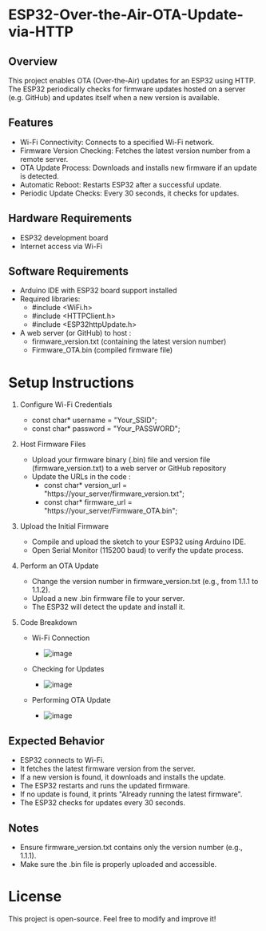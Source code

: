 # ESP32-Over-the-Air-OTA-Update-via-HTTP


## Overview
This project enables OTA (Over-the-Air) updates for an ESP32 using HTTP. The ESP32 periodically checks for firmware updates hosted on a server (e.g. GitHub) and updates itself when a new version is available.


## Features
* Wi-Fi Connectivity: Connects to a specified Wi-Fi network.
* Firmware Version Checking: Fetches the latest version number from a remote server.
* OTA Update Process: Downloads and installs new firmware if an update is detected.
* Automatic Reboot: Restarts ESP32 after a successful update.
* Periodic Update Checks: Every 30 seconds, it checks for updates.


## Hardware Requirements
* ESP32 development board
* Internet access via Wi-Fi

## Software Requirements
* Arduino IDE with ESP32 board support installed
* Required libraries:
   * #include <WiFi.h>
   * #include <HTTPClient.h>
   * #include <ESP32httpUpdate.h>
* A web server (or GitHub) to host :
   * firmware_version.txt (containing the latest version number)
   * Firmware_OTA.bin (compiled firmware file)
 
# Setup Instructions
1. Configure Wi-Fi Credentials
   * const char* username = "Your_SSID";
   * const char* password = "Your_PASSWORD";
  
2. Host Firmware Files
   * Upload your firmware binary (.bin) file and version file (firmware_version.txt) to a web server or GitHub repository
   * Update the URLs in the code :
     * const char* version_url = "https://your_server/firmware_version.txt";
     * const char* firmware_url = "https://your_server/Firmware_OTA.bin";

3. Upload the Initial Firmware
   * Compile and upload the sketch to your ESP32 using Arduino IDE.
   * Open Serial Monitor (115200 baud) to verify the update process.

4. Perform an OTA Update
   * Change the version number in firmware_version.txt (e.g., from 1.1.1 to 1.1.2).
   * Upload a new .bin firmware file to your server.
   * The ESP32 will detect the update and install it.
  
5. Code Breakdown
   * Wi-Fi Connection
     * ![image](https://github.com/user-attachments/assets/d4b4a84d-e387-4585-891c-8caecf8c5a60)

   * Checking for Updates
     * ![image](https://github.com/user-attachments/assets/938934b2-f32f-44cc-88bc-3708bbd6dc31)

   * Performing OTA Update
     * ![image](https://github.com/user-attachments/assets/4ceeee1f-9355-4528-80b3-bff3eceb3b6e)

    
## Expected Behavior
* ESP32 connects to Wi-Fi.
* It fetches the latest firmware version from the server.
* If a new version is found, it downloads and installs the update.
* The ESP32 restarts and runs the updated firmware.
* If no update is found, it prints "Already running the latest firmware".
* The ESP32 checks for updates every 30 seconds.


## Notes
* Ensure firmware_version.txt contains only the version number (e.g., 1.1.1).
* Make sure the .bin file is properly uploaded and accessible.


# License
This project is open-source. Feel free to modify and improve it!


  


